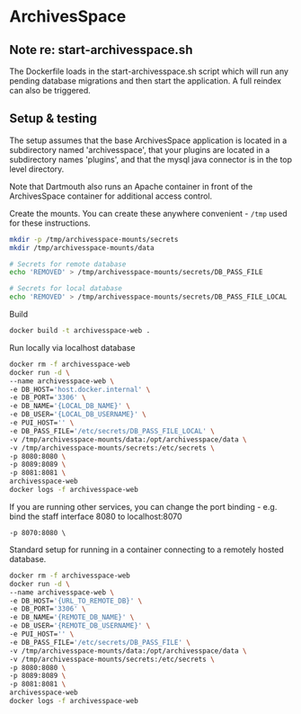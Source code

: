 # ArchivesSpace

## Note re: start-archivesspace.sh
The Dockerfile loads in the start-archivesspace.sh script which will
run any pending database migrations and then start the application. A full reindex
can also be triggered.

## Setup & testing

The setup assumes that the base ArchivesSpace application is located in a subdirectory
named 'archivesspace', that your plugins are located in a subdirectory names 'plugins',
and that the mysql java connector is in the top level directory. 

Note that Dartmouth also runs an Apache container in front of the ArchivesSpace container
for additional access control.

Create the mounts. You can create these anywhere convenient - `/tmp` used for
these instructions.

```sh
mkdir -p /tmp/archivesspace-mounts/secrets
mkdir /tmp/archivesspace-mounts/data

# Secrets for remote database
echo 'REMOVED' > /tmp/archivesspace-mounts/secrets/DB_PASS_FILE

# Secrets for local database
echo 'REMOVED' > /tmp/archivesspace-mounts/secrets/DB_PASS_FILE_LOCAL
```

Build

```sh
docker build -t archivesspace-web .
```

Run locally via localhost database

```sh
docker rm -f archivesspace-web
docker run -d \
--name archivesspace-web \
-e DB_HOST='host.docker.internal' \
-e DB_PORT='3306' \
-e DB_NAME='{LOCAL_DB_NAME}' \
-e DB_USER='{LOCAL_DB_USERNAME}' \
-e PUI_HOST='' \
-e DB_PASS_FILE='/etc/secrets/DB_PASS_FILE_LOCAL' \
-v /tmp/archivesspace-mounts/data:/opt/archivesspace/data \
-v /tmp/archivesspace-mounts/secrets:/etc/secrets \
-p 8080:8080 \
-p 8089:8089 \
-p 8081:8081 \
archivesspace-web
docker logs -f archivesspace-web
```

If you are running other services, you can change the port binding - e.g. bind
the staff interface 8080 to localhost:8070

```
-p 8070:8080 \
```

Standard setup for running in a container connecting to a remotely hosted database.

```sh
docker rm -f archivesspace-web
docker run -d \
--name archivesspace-web \
-e DB_HOST='{URL_TO_REMOTE_DB}' \
-e DB_PORT='3306' \
-e DB_NAME='{REMOTE_DB_NAME}' \
-e DB_USER='{REMOTE_DB_USERNAME}' \
-e PUI_HOST='' \
-e DB_PASS_FILE='/etc/secrets/DB_PASS_FILE' \
-v /tmp/archivesspace-mounts/data:/opt/archivesspace/data \
-v /tmp/archivesspace-mounts/secrets:/etc/secrets \
-p 8080:8080 \
-p 8089:8089 \
-p 8081:8081 \
archivesspace-web
docker logs -f archivesspace-web
```

